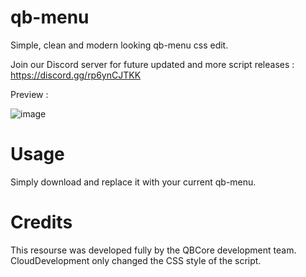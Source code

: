 # qb-menu
Simple, clean and modern looking qb-menu css edit.

Join our Discord server for future updated and more script releases : https://discord.gg/rp6ynCJTKK

Preview : 

![image](https://github.com/NevoSwissa/qb-menu/assets/96447671/1a3a3da7-f61c-4bf3-8e9b-397419c34390)

# Usage

Simply download and replace it with your current qb-menu.

# Credits

This resourse was developed fully by the QBCore development team. CloudDevelopment only changed the CSS style of the script.
